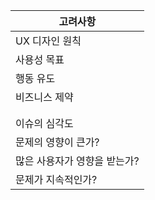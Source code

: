 | <span style="font-family:.AppleSDGothicNeoI-Regular;">고려사항</span> |
| -- |
| UX 디자인 원칙 |
| <span style="font-family:.AppleSDGothicNeoI-Regular;">사용성</span> 목표 |
| <span style="font-family:.AppleSDGothicNeoI-Regular;">행동</span> 유도 |
| <span style="font-family:.AppleSDGothicNeoI-Regular;">비즈니스</span> 제약 |
|  |
|  |
| <span style="font-family:.AppleSDGothicNeoI-Regular;">이슈의</span> 심각도 |
| <span style="font-family:.AppleSDGothicNeoI-Regular;">문제의</span> 영향이 큰가? |
| <span style="font-family:.AppleSDGothicNeoI-Regular;">많은</span> 사용자가 영향을 받는가? |
| <span style="font-family:.AppleSDGothicNeoI-Regular;">문제가</span> 지속적인가? |
